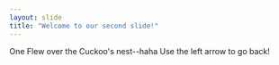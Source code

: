 ```yaml
---
layout: slide
title: "Welcome to our second slide!"
---
```

One Flew over the Cuckoo's nest--haha
Use the left arrow to go back!
